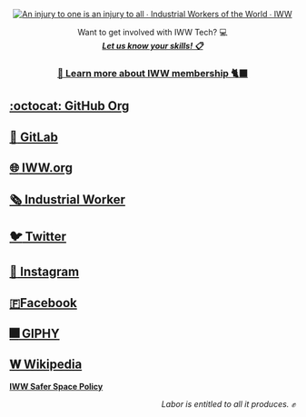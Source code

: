 <div align="center">
  
[![An injury to one is an injury to all ∙ Industrial Workers of the World ∙ IWW](https://media.giphy.com/media/mC23iiUyLMzqLbCEQU/giphy.gif)](https://iww.org)

Want to get involved with IWW Tech? :computer:  
[***Let us know your skills! :clipboard:***](https://forms.gle/X6UnuPwUzh5916aH7)

### [:closed_book: Learn more about IWW membership 🐈‍⬛](https://iww.org/membership)

</div>

## [:octocat: GitHub Org](https://github.com/iww)
## [:fox_face: GitLab](https://gitlab.com/iww)
## [:globe_with_meridians: IWW.org](https://iww.org)
## [:newspaper_roll: Industrial Worker](https://industrialworker.org)
## [:bird: Twitter](https://twitter.com/iww)
## [:camera_flash: Instagram](https://instagram.com/industrialworkersoftheworld)
## [🇫Facebook](https://facebook.com/iww.org)
## [:fireworks: GIPHY](https://giphy.com/iww)
## [𝐖 Wikipedia](https://en.wikipedia.org/wiki/Industrial_Workers_of_the_World)

[**IWW Safer Space Policy**](https://iww.org/safer-space)

<div align="right">

*Labor is entitled to all it produces. :fist_raised:*

</div>
